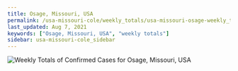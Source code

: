 ```yaml
---
title: Osage, Missouri, USA
permalink: /usa-missouri-cole/weekly_totals/usa-missouri-osage-weekly_totals.html
last_updated: Aug 7, 2021
keywords: ["Osage, Missouri, USA", "weekly totals"]
sidebar: usa-missouri-cole_sidebar
---
```


![Weekly Totals of Confirmed Cases for Osage, Missouri, USA](/covid_tracker/images/graphs/usa-missouri-osage-weekly_totals_graph.png)
